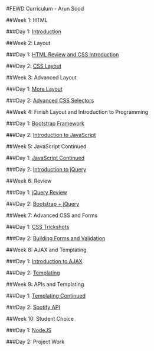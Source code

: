 #FEWD Curriculum - Arun Sood

##Week 1: HTML

###Day 1: [Introduction](week_01_html/01_intro/)

##Week 2: Layout

###Day 1: [HTML Review and CSS Introduction](week_02_layout/02_css_basics/)

###Day 2: [CSS Layout](week_02_layout/04_layout/)

##Week 3: Advanced Layout

###Day 1: [More Layout](week_03_advanced_layout/05_more_layout/)

###Day 2: [Advanced CSS Selectors](week_03_advanced_layout/06_advanced_selectors/)

##Week 4: Finish Layout and Introduction to Programming

###Day 1: [Bootstrap Framework](week_04_intro_javascript/07_bootstrap/)

###Day 2: [Introduction to JavaScript](week_04_intro_javascript/08_js_basics/)

##Week 5: JavaScript Continued

###Day 1: [JavaScript Continued](week_05_js/09_dom_manipulation/)

###Day 2: [Introduction to jQuery](week_05_js/10_jquery_intro/)

##Week 6: Review

###Day 1: [jQuery Review](week_06_review/11_jquery_review)

###Day 2: [Bootstrap + jQuery](week_06_review/12_jquery_bootstrap/)

##Week 7: Advanced CSS and Forms

###Day 1: [CSS Trickshots](week_07_advanced_css_and_forms/13_css_trickshots/)

###Day 2: [Building Forms and Validation](week_07_advanced_css_and_forms/14_forms/)

##Week 8: AJAX and Templating

###Day 1: [Introduction to AJAX](week_08_ajax_and_templating/15_ajax/)

###Day 2: [Templating](week_08_ajax_and_templating/16_templating/)

##Week 9: APIs and Templating

###Day 1: [Templating Continued](week_09_apis_and_templating/17_templating_continued/)

###Day 2: [Spotify API](week_09_apis_and_templating/18_spotify_api/)

##Week 10: Student Choice

###Day 1: [NodeJS](week_10_student_choice/19_node/)

###Day 2: Project Work